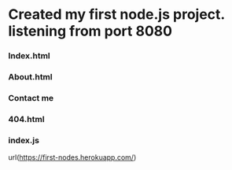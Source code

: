 # Created my first node.js project. listening from port 8080

### Index.html
### About.html
### Contact me
### 404.html
###  index.js


url(https://first-nodes.herokuapp.com/)

